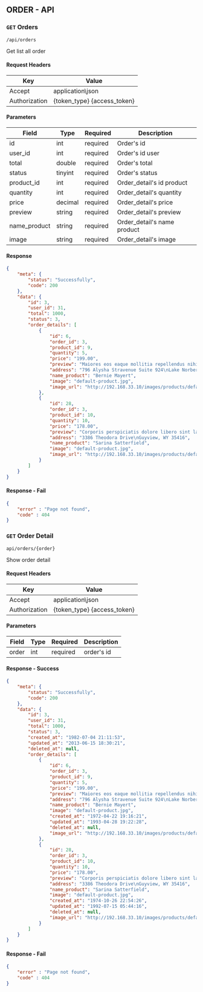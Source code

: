 ## ORDER - API

### `GET` Orders
```
/api/orders
```
Get list all order
#### Request Headers
| Key | Value |
|---|---|
|Accept|application\json|
|Authorization|{token_type} {access_token}|

#### Parameters
| Field | Type | Required | Description |
|---|---|---|---|
| id | int | required | Order's id |
| user_id | int | required | Order's id user|
| total | double | required | Order's total |
| status | tinyint | required | Order's status |
| product_id | int | required | Order_detail's id product |
| quantity | int | required | Order_detail's quantity |
| price | decimal | required | Order_detail's price |
| preview | string | required | Order_detail's preview |
| name_product | string | required | Order_detail's name product|
| image | string | required | Order_detail's image |

#### Response
```json
{
    "meta": {
        "status": "Successfully",
        "code": 200
    },
    "data": {
        "id": 3,
        "user_id": 31,
        "total": 1000,
        "status": 3,
        "order_details": [
            {
                "id": 6,
                "order_id": 3,
                "product_id": 9,
                "quantity": 5,
                "price": "199.00",
                "preview": "Maiores eos eaque mollitia repellendus nihil nam iure. Voluptas qui consequatur ea et voluptatum. Molestiae eligendi qui quaerat maiores nesciunt. Fugit aut dolorem nobis mollitia at.",
                "address": "796 Alysha Stravenue Suite 924\nLake Norbertstad, IN 80794-6694",
                "name_product": "Bernie Mayert",
                "image": "default-product.jpg",
                "image_url": "http://192.168.33.10/images/products/default-product.jpg"
            },
            {
                "id": 28,
                "order_id": 3,
                "product_id": 10,
                "quantity": 10,
                "price": "178.00",
                "preview": "Corporis perspiciatis dolore libero sint laborum. In inventore qui minima sunt dolorem laborum. Dolorem et repudiandae non dolor sunt.",
                "address": "3386 Theodora Drive\nGuyview, WY 35416",
                "name_product": "Sarina Satterfield",
                "image": "default-product.jpg",
                "image_url": "http://192.168.33.10/images/products/default-product.jpg"
            }
        ]
    }
}
```
#### Response - Fail
``` json
{
    "error" : "Page not found",
    "code" : 404
}
```

### `GET` Order Detail
```
api/orders/{order}
```
Show order detail
#### Request Headers
| Key | Value |
|---|---|
|Accept|application\json |
|Authorization|{token_type} {access_token}|

#### Parameters
| Field | Type | Required | Description |
|---|---|---|---|
| order | int | required | order's id |

#### Response - Success
```json
{
    "meta": {
        "status": "Successfully",
        "code": 200
    },
    "data": {
        "id": 3,
        "user_id": 31,
        "total": 1000,
        "status": 3,
        "created_at": "1982-07-04 21:11:53",
        "updated_at": "2013-06-15 18:30:21",
        "deleted_at": null,
        "order_details": [
            {
                "id": 6,
                "order_id": 3,
                "product_id": 9,
                "quantity": 5,
                "price": "199.00",
                "preview": "Maiores eos eaque mollitia repellendus nihil nam iure. Voluptas qui consequatur ea et voluptatum. Molestiae eligendi qui quaerat maiores nesciunt. Fugit aut dolorem nobis mollitia at.",
                "address": "796 Alysha Stravenue Suite 924\nLake Norbertstad, IN 80794-6694",
                "name_product": "Bernie Mayert",
                "image": "default-product.jpg",
                "created_at": "1972-04-22 19:16:21",
                "updated_at": "1993-04-28 19:22:28",
                "deleted_at": null,
                "image_url": "http://192.168.33.10/images/products/default-product.jpg"
            },
            {
                "id": 28,
                "order_id": 3,
                "product_id": 10,
                "quantity": 10,
                "price": "178.00",
                "preview": "Corporis perspiciatis dolore libero sint laborum. In inventore qui minima sunt dolorem laborum. Dolorem et repudiandae non dolor sunt.",
                "address": "3386 Theodora Drive\nGuyview, WY 35416",
                "name_product": "Sarina Satterfield",
                "image": "default-product.jpg",
                "created_at": "1974-10-26 22:54:26",
                "updated_at": "1992-07-15 05:44:16",
                "deleted_at": null,
                "image_url": "http://192.168.33.10/images/products/default-product.jpg"
            }
        ]
    }
}
```

#### Response - Fail
``` json
{
    "error" : "Page not found",
    "code" : 404
}
```
